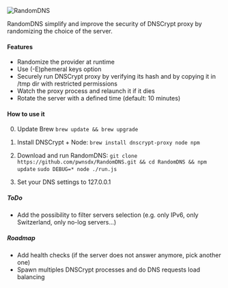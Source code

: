 ![RandomDNS](https://raw.githubusercontent.com/pwnsdx/RandomDNS/master/screenshot.jpg)

RandomDNS simplify and improve the security of DNSCrypt proxy by randomizing the choice of the server.

#### Features

- Randomize the provider at runtime
- Use (-E)phemeral keys option
- Securely run DNSCrypt proxy by verifying its hash and by copying it in /tmp dir with restricted permissions
- Watch the proxy process and relaunch it if it dies
- Rotate the server with a defined time (default: 10 minutes)

#### How to use it

0) Update Brew
```brew update && brew upgrade```

1) Install DNSCrypt + Node:
```brew install dnscrypt-proxy node npm```

2) Download and run RandomDNS:
```git clone https://github.com/pwnsdx/RandomDNS.git && cd RandomDNS && npm update```
```sudo DEBUG=* node ./run.js```

3) Set your DNS settings to 127.0.0.1

##### ToDo

- Add the possibility to filter servers selection (e.g. only IPv6, only Switzerland, only no-log servers...)

##### Roadmap

- Add health checks (if the server does not answer anymore, pick another one)
- Spawn multiples DNSCrypt processes and do DNS requests load balancing